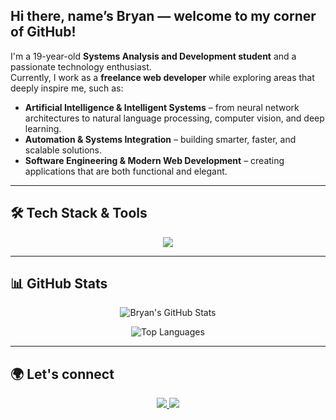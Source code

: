 ## Hi there, name’s Bryan — welcome to my corner of GitHub!

I'm a 19-year-old **Systems Analysis and Development student** and a passionate technology enthusiast.  
Currently, I work as a **freelance web developer** while exploring areas that deeply inspire me, such as:  

- **Artificial Intelligence & Intelligent Systems** – from neural network architectures to natural language processing, computer vision, and deep learning.  
- **Automation & Systems Integration** – building smarter, faster, and scalable solutions.  
- **Software Engineering & Modern Web Development** – creating applications that are both functional and elegant.  

---

## 🛠️ Tech Stack & Tools  

<p align="center">
  <img src="https://skillicons.dev/icons?i=python,react,js,html,css,nodejs,git,linux,vscode" />
</p>

---

## 📊 GitHub Stats  

<div align="center">

![Bryan's GitHub Stats](https://github-readme-stats.vercel.app/api?username=Bryan-Serafim&show_icons=true&hide_title=true&hide_border=true&bg_color=1a1b27&text_color=9fdfcd&icon_color=ff9f9f)  

![Top Languages](https://github-readme-stats.vercel.app/api/top-langs/?username=Bryan-Serafim&layout=compact&hide_border=true&bg_color=1a1b27&text_color=9fdfcd&title_color=ff9f9f)  

</div>

---

## 🌍 Let's connect  

<p align="center">
  <a href="https://www.linkedin.com/in/bryan-serafim-251898362/" target="_blank">
    <img src="https://img.shields.io/badge/LinkedIn-0A66C2?style=for-the-badge&logo=linkedin&logoColor=white"/>
  </a>
  <a href="mailto:bryanserafimco@gmail.com" target="_blank">
    <img src="https://img.shields.io/badge/Gmail-D14836?style=for-the-badge&logo=gmail&logoColor=white"/>
  </a>
</p>

